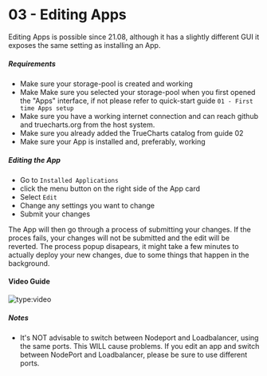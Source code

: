 # 03 - Editing Apps

Editing Apps is possible since 21.08, although it has a slightly different GUI it exposes the same setting as installing an App.

##### Requirements

- Make sure your storage-pool is created and working
- Make Make sure you selected your storage-pool when you first opened the "Apps" interface, if not please refer to quick-start guide `01 - First time Apps setup`
- Make sure you have a working internet connection and can reach github and truecharts.org from the host system.
- Make sure you already added the TrueCharts catalog from guide 02
- Make sure your App is installed and, preferably, working

##### Editing the App

- Go to `Installed Applications`
- click the menu button on the right side of the App card
- Select `Edit`
- Change any settings you want to change
- Submit your changes

The App will then go through a process of submitting your changes. If the proces fails, your changes will not be submitted and the edit will be reverted.
The process popup disapears, it might take a few minutes to actually deploy your new changes, due to some things that happen in the background.

#### Video Guide

![type:video](https://www.youtube.com/embed/3ki2AlBYwsc)

##### Notes

- It's NOT advisable to switch between Nodeport and Loadbalancer, using the same ports. This WILL cause problems. If you edit an app and switch between NodePort and Loadbalancer, please be sure to use different ports.
